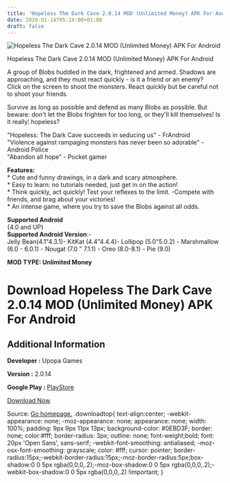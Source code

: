 ```yaml
---
title: 'Hopeless The Dark Cave 2.0.14 MOD (Unlimited Money) APK For Android'
date: 2020-01-14T05:14:00+01:00
draft: false
---
```


![Hopeless The Dark Cave 2.0.14 MOD (Unlimited Money) APK For Android](https://i0.wp.com/apkhome.net/wp-content/uploads/2020/01/Hopeless-The-Dark-Cave-2.0.14-MOD-Unlimited-Money.png "Hopeless The Dark Cave 2.0.14 MOD (Unlimited Money) APK For Android")

  

Hopeless The Dark Cave 2.0.14 MOD (Unlimited Money) APK For Android

A group of Blobs huddled in the dark, frightened and armed. Shadows are approaching, and they must react quickly - is it a friend or an enemy?  
Click on the screen to shoot the monsters. React quickly but be careful not to shoot your friends.

Survive as long as possible and defend as many Blobs as possible. But beware: don't let the Blobs frighten for too long, or they'll kill themselves! Is it really¦ hopeless?

"Hopeless: The Dark Cave succeeds in seducing us" - FrAndroid  
"Violence against rampaging monsters has never been so adorable" - Android Police  
"Abandon all hope" - Pocket gamer

**Features:**  
\* Cute and funny drawings, in a dark and scary atmosphere.  
\* Easy to learn: no tutorials needed, just get in on the action!  
\* Think quickly, act quickly! Test your reflexes to the limit. -Compete with friends, and brag about your victories!  
\* An intense game, where you try to save the Blobs against all odds.

**Supported Android**  
{4.0 and UP}  
**Supported Android Version**:-  
Jelly Bean(4.1"4.3.1)- KitKat (4.4"4.4.4)- Lollipop (5.0"5.0.2) - Marshmallow (6.0 - 6.0.1) - Nougat (7.0 " 7.1.1) - Oreo (8.0-8.1) - Pie (9.0)

**MOD TYPE: Unlimited Money**

Download Hopeless The Dark Cave 2.0.14 MOD (Unlimited Money) APK For Android
============================================================================

Additional Information
----------------------

**Developer :** Upopa Games

**Version :** 2.0.14

**Google Play :** [PlayStore](https://play.google.com/store/apps/details?id=com.upopa.hopeless)

  

[Download Now](https://store4app.co/post/hopeless-the-dark-cave-2-0-14-mod-unlimited-money-apk-for-android_1578933127)

  
Source: [Go homepage.](https://store4app.co/post/hopeless-the-dark-cave-2-0-14-mod-unlimited-money-apk-for-android_1578933127) .downloadtop{ text-align:center; -webkit-appearance: none; -moz-appearance: none; appearance: none; width: 100%; padding: 9px 9px 11px 13px; background-color: #0EBD3F; border: none; color:#fff; border-radius: 3px; outline: none; font-weight;bold; font: 20px 'Open Sans', sans-serif; -webkit-font-smoothing: antialiased; -moz-osx-font-smoothing: grayscale; color: #fff; cursor: pointer; border-radius:15px;-webkit-border-radius:15px;-moz-border-radius:5px;box-shadow:0 0 5px rgba(0,0,0,.2);-moz-box-shadow:0 0 5px rgba(0,0,0,.2);-webkit-box-shadow:0 0 5px rgba(0,0,0,.2) !important; }